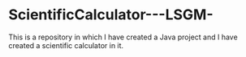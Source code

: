 # ScientificCalculator---LSGM-
This is a repository in which I have created a Java project and I have created a scientific calculator in it.
